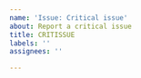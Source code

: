 ```yaml
---
name: 'Issue: Critical issue'
about: Report a critical issue
title: CRITISSUE
labels: ''
assignees: ''

---
```



